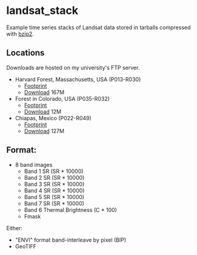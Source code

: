 landsat_stack
=============
Example time series stacks of Landsat data stored in tarballs compressed with [bzip2](https://en.wikipedia.org/wiki/Bzip2).

## Locations

Downloads are hosted on my university's FTP server.

- Harvard Forest, Massachusetts, USA (P013-R030)
    + [Footprint](p013r030_bbox.geojson)
    + [Download](http://ftp-earth.bu.edu/public/ceholden/landsat_stacks/p013r030.tar.bz2) 167M
- Forest in Colorado, USA (P035-R032)
    + [Footprint](p035r032_bbox.geojson)
    + [Download](http://ftp-earth.bu.edu/public/ceholden/landsat_stacks/p035r032.tar.bz2) 12M
- Chiapas, Mexico (P022-R049)
    + [Footprint](p022r049_bbox.geojson)
    + [Download](http://ftp-earth.bu.edu/public/ceholden/landsat_stacks/p022r049.tar.bz2) 127M

## Format:

- 8 band images
    + Band 1 SR (SR * 10000)
    + Band 2 SR (SR * 10000)
    + Band 3 SR (SR * 10000)
    + Band 4 SR (SR * 10000)
    + Band 5 SR (SR * 10000)
    + Band 7 SR (SR * 10000)
    + Band 6 Thermal Brightness (C * 100)
    + Fmask

Either:

- "ENVI" format band-interleave by pixel (BIP)
- GeoTIFF
